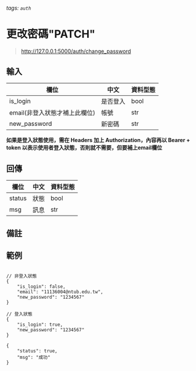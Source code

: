 ###### tags: `auth`


# 更改密碼"PATCH"

> http://127.0.0.1:5000/auth/change_password

## 輸入
| 欄位                          | 中文     | 資料型態 |
| ----------------------------- | -------- | -------- |
| is_login                      | 是否登入 | bool     |
| email(非登入狀態才補上此欄位) | 帳號     | str      |
| new_password                  | 新密碼   | str      |

**如果是登入狀態使用，需在 Headers 加上 Authorization，內容再以 Bearer + token 以表示使用者登入狀態，否則就不需要，但要補上email欄位**


## 回傳
| 欄位         | 中文 | 資料型態 |
| ------------ | ---- | -------- |
| status       | 狀態 | bool     |
| msg          | 訊息 | str      |

## 備註


## 範例
```json=

// 非登入狀態
{
    "is_login": false,
    "email": "11136004@ntub.edu.tw",
    "new_password": "1234567"
}

// 登入狀態
{
    "is_login": true,
    "new_password": "1234567"
}
```


```json=
{
    "status": true,
    "msg": "成功"
}
```
